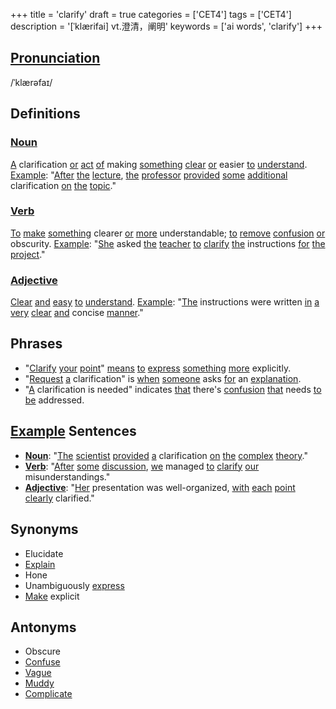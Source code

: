 +++
title = 'clarify'
draft = true
categories = ['CET4']
tags = ['CET4']
description = '[ˈklærifai] vt.澄清，阐明'
keywords = ['ai words', 'clarify']
+++

## [Pronunciation](/en/post/pronunciation/)
/ˈklærəfaɪ/

## Definitions
### [Noun](/en/post/noun/)
[A](/en/post/a/) clarification [or](/en/post/or/) [act](/en/post/act/) [of](/en/post/of/) making [something](/en/post/something/) [clear](/en/post/clear/) [or](/en/post/or/) easier [to](/en/post/to/) [understand](/en/post/understand/). [Example](/en/post/example/): "[After](/en/post/after/) [the](/en/post/the/) [lecture](/en/post/lecture/), [the](/en/post/the/) [professor](/en/post/professor/) [provided](/en/post/provided/) [some](/en/post/some/) [additional](/en/post/additional/) clarification [on](/en/post/on/) [the](/en/post/the/) [topic](/en/post/topic/)."

### [Verb](/en/post/verb/)
[To](/en/post/to/) [make](/en/post/make/) [something](/en/post/something/) clearer [or](/en/post/or/) [more](/en/post/more/) understandable; [to](/en/post/to/) [remove](/en/post/remove/) [confusion](/en/post/confusion/) [or](/en/post/or/) obscurity. [Example](/en/post/example/): "[She](/en/post/she/) asked [the](/en/post/the/) [teacher](/en/post/teacher/) [to](/en/post/to/) [clarify](/en/post/clarify/) [the](/en/post/the/) instructions [for](/en/post/for/) [the](/en/post/the/) [project](/en/post/project/)."

### [Adjective](/en/post/adjective/)
[Clear](/en/post/clear/) [and](/en/post/and/) [easy](/en/post/easy/) [to](/en/post/to/) [understand](/en/post/understand/). [Example](/en/post/example/): "[The](/en/post/the/) instructions were written [in](/en/post/in/) [a](/en/post/a/) [very](/en/post/very/) [clear](/en/post/clear/) [and](/en/post/and/) concise [manner](/en/post/manner/)."

## Phrases
- "[Clarify](/en/post/clarify/) [your](/en/post/your/) [point](/en/post/point/)" [means](/en/post/means/) [to](/en/post/to/) [express](/en/post/express/) [something](/en/post/something/) [more](/en/post/more/) explicitly.
- "[Request](/en/post/request/) [a](/en/post/a/) clarification" is [when](/en/post/when/) [someone](/en/post/someone/) asks [for](/en/post/for/) an [explanation](/en/post/explanation/).
- "[A](/en/post/a/) clarification is needed" indicates [that](/en/post/that/) there's [confusion](/en/post/confusion/) [that](/en/post/that/) needs [to](/en/post/to/) [be](/en/post/be/) addressed.

## [Example](/en/post/example/) Sentences
- **[Noun](/en/post/noun/)**: "[The](/en/post/the/) [scientist](/en/post/scientist/) [provided](/en/post/provided/) [a](/en/post/a/) clarification [on](/en/post/on/) [the](/en/post/the/) [complex](/en/post/complex/) [theory](/en/post/theory/)."
- **[Verb](/en/post/verb/)**: "[After](/en/post/after/) [some](/en/post/some/) [discussion](/en/post/discussion/), [we](/en/post/we/) managed [to](/en/post/to/) [clarify](/en/post/clarify/) [our](/en/post/our/) misunderstandings."
- **[Adjective](/en/post/adjective/)**: "[Her](/en/post/her/) presentation was well-organized, [with](/en/post/with/) [each](/en/post/each/) [point](/en/post/point/) [clearly](/en/post/clearly/) clarified."

## Synonyms
- Elucidate
- [Explain](/en/post/explain/)
- Hone
- Unambiguously [express](/en/post/express/)
- [Make](/en/post/make/) explicit

## Antonyms
- Obscure
- [Confuse](/en/post/confuse/)
- [Vague](/en/post/vague/)
- [Muddy](/en/post/muddy/)
- [Complicate](/en/post/complicate/)
